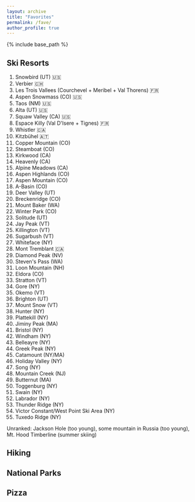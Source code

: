 ```yaml
---
layout: archive
title: "Favorites"
permalink: /fave/
author_profile: true
---
```


{% include base_path %}

## Ski Resorts

1. Snowbird (UT) :us:
2. Verbier :switzerland:
3. Les Trois Vallees (Courchevel + Meribel + Val Thorens) :fr:
4. Aspen Snowmass (CO) :us:
5. Taos (NM) :us:
6. Alta (UT) :us:
7. Squaw Valley (CA) :us:
8. Espace Killy (Val D'Isere + Tignes) :fr:
9. Whistler :canada:
10. Kitzbühel 🇦🇹
11. Copper Mountain (CO)
12. Steamboat (CO)
13. Kirkwood (CA)
14. Heavenly (CA)
15. Alpine Meadows (CA)
16. Aspen Highlands (CO)
17. Aspen Mountain (CO)
18. A-Basin (CO)
19. Deer Valley (UT)
20. Breckenridge (CO)
21. Mount Baker (WA)
22. Winter Park (CO)
23. Solitude (UT)
24. Jay Peak (VT)
25. Killington (VT)
26. Sugarbush (VT)
27. Whiteface (NY)
28. Mont Tremblant :canada:
29. Diamond Peak (NV)
30. Steven's Pass (WA)
31. Loon Mountain (NH)
32. Eldora (CO)
33. Stratton (VT)
34. Gore (NY)
35. Okemo (VT)
36. Brighton (UT)
37. Mount Snow (VT)
38. Hunter (NY)
39. Plattekill (NY)
40. Jiminy Peak (MA)
41. Bristol (NY)
42. Windham (NY)
43. Belleayre (NY)
44. Greek Peak (NY)
45. Catamount (NY/MA)
46. Holiday Valley (NY)
47. Song (NY)
48. Mountain Creek (NJ)
49. Butternut (MA)
50. Toggenburg (NY)
51. Swain (NY)
52. Labrador (NY)
53. Thunder Ridge (NY)
54. Victor Constant/West Point Ski Area (NY)
55. Tuxedo Ridge (NY)

Unranked: Jackson Hole (too young), some mountain in Russia (too young), Mt. Hood Timberline (summer skiing)

## Hiking

## National Parks

## Pizza
